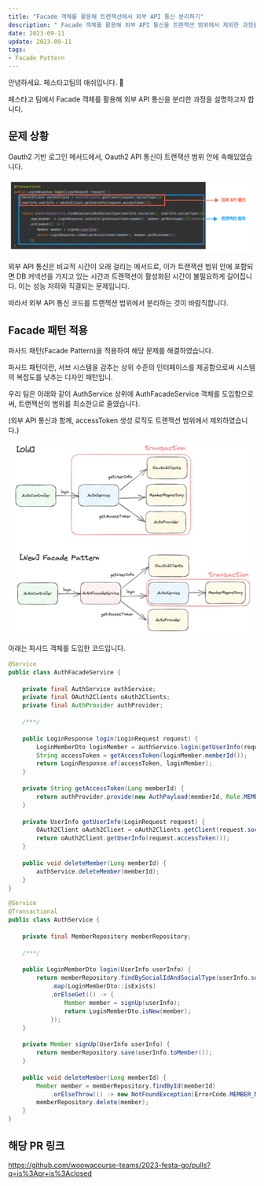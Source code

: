 ```yaml
---
title: "Facade 객체를 활용해 트랜잭션에서 외부 API 통신 분리하기"
description: " Facade 객체를 활용해 외부 API 통신을 트랜잭션 범위에서 제외한 과정을 설명합니다."
date: 2023-09-11
update: 2023-09-11
tags:
- Facade Pattern
---
```


안녕하세요. 페스타고팀의 애쉬입니다. 🏹

페스타고 팀에서 Facade 객체를 활용해 외부 API 통신을 분리한 과정을 설명하고자 합니다.

## 문제 상황


Oauth2 기반 로그인 메서드에서, Oauth2 API 통신이 트랜잭션 범위 안에 속해있었습니다.

![](images/image.png)

외부 API 통신은 비교적 시간이 오래 걸리는 메서드로, 이가 트랜잭션 범위 안에 포함되면 DB 커넥션을 가지고 있는 시간과 트랜잭션이 활성화된 시간이 불필요하게 길어집니다. 이는 성능 저하와 직결되는 문제입니다.

따라서 외부 API 통신 코드를 트랜잭션 범위에서 분리하는 것이 바람직합니다.

## Facade 패턴 적용

파사드 패턴(Facade Pattern)을 적용하여 해당 문제를 해결하였습니다.

파사드 패턴이란, 서브 시스템을 감추는 상위 수준의 인터페이스를 제공함으로써 시스템의 복잡도를 낮추는 디자인 패턴입니.

우리 팀은 아래와 같이 AuthService 상위에 AuthFacadeService 객체를 도입함으로써, 트랜잭션의 범위를 최소한으로 줄였습니다.

(외부 API 통신과 함께, accessToken 생성 로직도 트랜잭션 범위에서 제외하였습니다.)

![](images/image-1.png)

아래는 파사드 객체를 도입한 코드입니다.

```java
@Service
public class AuthFacadeService {

    private final AuthService authService;
    private final OAuth2Clients oAuth2Clients;
    private final AuthProvider authProvider;

    /***/

    public LoginResponse login(LoginRequest request) {
        LoginMemberDto loginMember = authService.login(getUserInfo(request));
        String accessToken = getAccessToken(loginMember.memberId());
        return LoginResponse.of(accessToken, loginMember);
    }

    private String getAccessToken(Long memberId) {
        return authProvider.provide(new AuthPayload(memberId, Role.MEMBER));
    }

    private UserInfo getUserInfo(LoginRequest request) {
        OAuth2Client oAuth2Client = oAuth2Clients.getClient(request.socialType());
        return oAuth2Client.getUserInfo(request.accessToken());
    }

    public void deleteMember(Long memberId) {
        authService.deleteMember(memberId);
    }
}
```

```java
@Service
@Transactional
public class AuthService {

    private final MemberRepository memberRepository;

    /***/

    public LoginMemberDto login(UserInfo userInfo) {
        return memberRepository.findBySocialIdAndSocialType(userInfo.socialId(), userInfo.socialType())
            .map(LoginMemberDto::isExists)
            .orElseGet(() -> {
                Member member = signUp(userInfo);
                return LoginMemberDto.isNew(member);
            });
    }

    private Member signUp(UserInfo userInfo) {
        return memberRepository.save(userInfo.toMember());
    }

    public void deleteMember(Long memberId) {
        Member member = memberRepository.findById(memberId)
            .orElseThrow(() -> new NotFoundException(ErrorCode.MEMBER_NOT_FOUND));
        memberRepository.delete(member);
    }
}
```


## 해당 PR 링크

https://github.com/woowacourse-teams/2023-festa-go/pulls?q=is%3Apr+is%3Aclosed